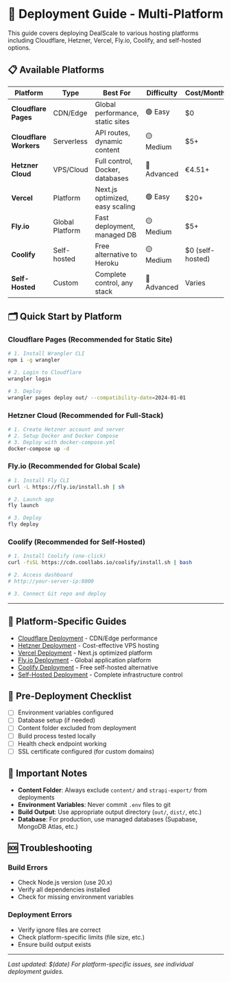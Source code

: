# 🚀 Deployment Guide - Multi-Platform

This guide covers deploying DealScale to various hosting platforms including Cloudflare, Hetzner, Vercel, Fly.io, Coolify, and self-hosted options.

## 📋 Available Platforms

| Platform | Type | Best For | Difficulty | Cost/Month |
|----------|------|----------|------------|------------|
| **Cloudflare Pages** | CDN/Edge | Global performance, static sites | 🟢 Easy | $0 |
| **Cloudflare Workers** | Serverless | API routes, dynamic content | 🟡 Medium | $5+ |
| **Hetzner Cloud** | VPS/Cloud | Full control, Docker, databases | 🔴 Advanced | €4.51+ |
| **Vercel** | Platform | Next.js optimized, easy scaling | 🟢 Easy | $20+ |
| **Fly.io** | Global Platform | Fast deployment, managed DB | 🟡 Medium | $5+ |
| **Coolify** | Self-hosted | Free alternative to Heroku | 🟡 Medium | $0 (self-hosted) |
| **Self-Hosted** | Custom | Complete control, any stack | 🔴 Advanced | Varies |

## 🗂️ Quick Start by Platform

### Cloudflare Pages (Recommended for Static Site)
```bash
# 1. Install Wrangler CLI
npm i -g wrangler

# 2. Login to Cloudflare
wrangler login

# 3. Deploy
wrangler pages deploy out/ --compatibility-date=2024-01-01
```

### Hetzner Cloud (Recommended for Full-Stack)
```bash
# 1. Create Hetzner account and server
# 2. Setup Docker and Docker Compose
# 3. Deploy with docker-compose.yml
docker-compose up -d
```

### Fly.io (Recommended for Global Scale)
```bash
# 1. Install Fly CLI
curl -L https://fly.io/install.sh | sh

# 2. Launch app
fly launch

# 3. Deploy
fly deploy
```

### Coolify (Recommended for Self-Hosted)
```bash
# 1. Install Coolify (one-click)
curl -fsSL https://cdn.coollabs.io/coolify/install.sh | bash

# 2. Access dashboard
# http://your-server-ip:8000

# 3. Connect Git repo and deploy
```

---

## 📁 Platform-Specific Guides

- [Cloudflare Deployment](./cloudflare.md) - CDN/Edge performance
- [Hetzner Deployment](./hetzner.md) - Cost-effective VPS hosting
- [Vercel Deployment](./vercel.md) - Next.js optimized platform
- [Fly.io Deployment](./flyio.md) - Global application platform
- [Coolify Deployment](./coolify.md) - Free self-hosted alternative
- [Self-Hosted Deployment](./self-hosted/) - Complete infrastructure control

## 🔧 Pre-Deployment Checklist

- [ ] Environment variables configured
- [ ] Database setup (if needed)
- [ ] Content folder excluded from deployment
- [ ] Build process tested locally
- [ ] Health check endpoint working
- [ ] SSL certificate configured (for custom domains)

## 🚨 Important Notes

- **Content Folder**: Always exclude `content/` and `strapi-export/` from deployments
- **Environment Variables**: Never commit `.env` files to git
- **Build Output**: Use appropriate output directory (`out/`, `dist/`, etc.)
- **Database**: For production, use managed databases (Supabase, MongoDB Atlas, etc.)

## 🆘 Troubleshooting

### Build Errors
- Check Node.js version (use 20.x)
- Verify all dependencies installed
- Check for missing environment variables

### Deployment Errors
- Verify ignore files are correct
- Check platform-specific limits (file size, etc.)
- Ensure build output exists

---

*Last updated: $(date)*
*For platform-specific issues, see individual deployment guides.*
